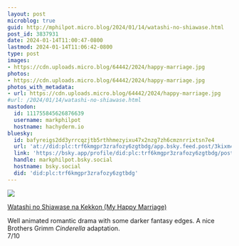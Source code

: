 ```yaml
---
layout: post
microblog: true
guid: http://mphilpot.micro.blog/2024/01/14/watashi-no-shiawase.html
post_id: 3837931
date: 2024-01-14T11:00:47-0800
lastmod: 2024-01-14T11:06:42-0800
type: post
images:
- https://cdn.uploads.micro.blog/64442/2024/happy-marriage.jpg
photos:
- https://cdn.uploads.micro.blog/64442/2024/happy-marriage.jpg
photos_with_metadata:
- url: https://cdn.uploads.micro.blog/64442/2024/happy-marriage.jpg
#url: /2024/01/14/watashi-no-shiawase.html
mastodon:
  id: 111755845626876639
  username: markphilpot
  hostname: hachyderm.io
bluesky:
  id: bafyreigs2dd3yrrcqzjtb5rthhmezyixu47x2nzg7zh6cmznrrixtsn7e4
  url: 'at://did:plc:trf6kmgpr3zrafozy6zgtbdg/app.bsky.feed.post/3kixm4tcxnp2k'
  link: 'https://bsky.app/profile/did:plc:trf6kmgpr3zrafozy6zgtbdg/post/3kixm4tcxnp2k'
  handle: markphilpot.bsky.social
  hostname: bsky.social
  did: 'did:plc:trf6kmgpr3zrafozy6zgtbdg'
---
```

![](https://micro.markphilpot.com/uploads/2024/happy-marriage.jpg)

[Watashi no Shiawase na Kekkon (My Happy Marriage)](https://anilist.co/anime/147103/Watashi-no-Shiawase-na-Kekkon/)

Well animated romantic drama with some darker fantasy edges. A nice Brothers Grimm *Cinderella* adaptation.  
7/10

